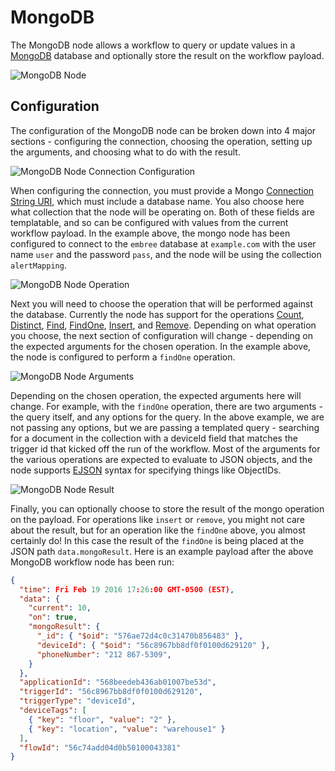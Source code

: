 # MongoDB

The MongoDB node allows a workflow to query or update values in a [MongoDB](https://www.mongodb.com/) database and optionally store the result on the workflow payload.

![MongoDB Node](/images/workflows/data/mongodb-node.png "MongoDB Node")

## Configuration

The configuration of the MongoDB node can be broken down into 4 major sections - configuring the connection, choosing the operation, setting up the arguments, and choosing what to do with the result.

![MongoDB Node Connection Configuration](/images/workflows/data/mongodb-node-connection.png "MongoDB Node Connection Configuration")

When configuring the connection, you must provide a Mongo [Connection String URI](https://docs.mongodb.com/manual/reference/connection-string/), which must include a database name. You also choose here what collection that the node will be operating on.  Both of these fields are templatable, and so can be configured with values from the current workflow payload.  In the example above, the mongo node has been configured to connect to the `embree` database at `example.com` with the user name `user` and the password `pass`, and the node will be using the collection `alertMapping`.

![MongoDB Node Operation](/images/workflows/data/mongodb-node-operation.png "MongoDB Node Operation")

Next you will need to choose the operation that will be performed against the database.  Currently the node has support for the operations [Count](http://mongodb.github.io/node-mongodb-native/2.0/api/Collection.html#count), [Distinct](http://mongodb.github.io/node-mongodb-native/2.0/api/Collection.html#distinct), [Find](http://mongodb.github.io/node-mongodb-native/2.0/api/Collection.html#find), [FindOne](http://mongodb.github.io/node-mongodb-native/2.0/api/Collection.html#findOne), [Insert](http://mongodb.github.io/node-mongodb-native/2.0/api/Collection.html#insert), and [Remove](http://mongodb.github.io/node-mongodb-native/2.0/api/Collection.html#remove).  Depending on what operation you choose, the next section of configuration will change - depending on the expected arguments for the chosen operation.  In the example above, the node is configured to perform a `findOne` operation.

![MongoDB Node Arguments](/images/workflows/data/mongodb-node-arguments.png "MongoDB Node Arguments")

Depending on the chosen operation, the expected arguments here will change.  For example,
with the `findOne` operation, there are two arguments - the query itself, and any options
for the query.  In the above example, we are not passing any options, but we are passing
a templated query - searching for a document in the collection with a deviceId field that
matches the trigger id that kicked off the run of the workflow.  Most of the arguments for the various operations are expected to evaluate to JSON objects, and the node supports [EJSON](https://docs.mongodb.com/manual/reference/mongodb-extended-json/) syntax for specifying things like ObjectIDs.

![MongoDB Node Result](/images/workflows/data/mongodb-node-result.png "MongoDB Node Result")

Finally, you can optionally choose to store the result of the mongo operation on the payload.  For operations like `insert` or `remove`, you might not care about the result, but for an operation like the `findOne` above, you almost certainly do! In this case the result of the `findOne` is being placed at the JSON path `data.mongoResult`. Here is an example payload after the above MongoDB workflow node has been run:

```json
{
  "time": Fri Feb 19 2016 17:26:00 GMT-0500 (EST),
  "data": {
    "current": 10,
    "on": true,
    "mongoResult": {
      "_id": { "$oid": "576ae72d4c0c31470b856483" },
      "deviceId": { "$oid": "56c8967bb8df0f0100d629120" },
      "phoneNumber": "212 867-5309",
    }
  },
  "applicationId": "568beedeb436ab01007be53d",
  "triggerId": "56c8967bb8df0f0100d629120",
  "triggerType": "deviceId",
  "deviceTags": [
    { "key": "floor", "value": "2" },
    { "key": "location", "value": "warehouse1" }
  ],
  "flowId": "56c74add04d0b50100043381"
}
```

